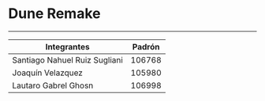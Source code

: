 # Dune Remake
-------------------------------------------------
| Integrantes                   | Padrón        |
| ----------------------------- | ------------- |
| Santiago Nahuel Ruiz Sugliani | 106768        |
| Joaquín Velazquez             | 105980        |
| Lautaro Gabrel Ghosn          | 106998        |
